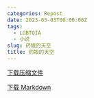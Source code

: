 ```yaml
---
categories: Repost
date: 2023-05-03T00:00:00Z
tags:
  - LGBTQIA
  - 小说
slug: 药娘的天空
title: 药娘的天空
---
```


[下载压缩文件](%E6%83%B3%E8%A6%81%E5%8F%98%E6%88%90%E9%B9%B0%E7%9A%84%E9%B1%BC.zip)

[下载 Markdown](doc.txt)

